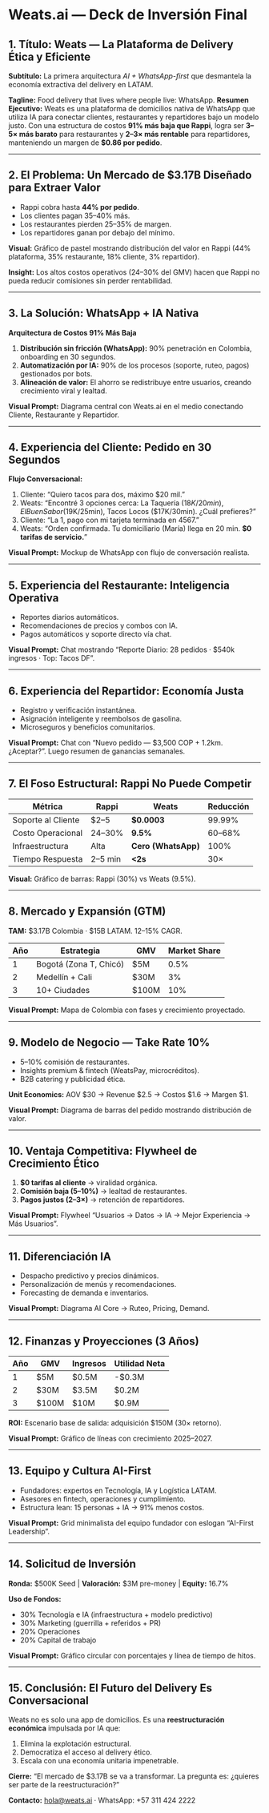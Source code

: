 # Weats.ai — Deck de Inversión Final

## 1. Título: Weats — La Plataforma de Delivery Ética y Eficiente
**Subtítulo:** La primera arquitectura *AI + WhatsApp-first* que desmantela la economía extractiva del delivery en LATAM.

**Tagline:** Food delivery that lives where people live: WhatsApp.
**Resumen Ejecutivo:**
Weats es una plataforma de domicilios nativa de WhatsApp que utiliza IA para conectar clientes, restaurantes y repartidores bajo un modelo justo. Con una estructura de costos **91% más baja que Rappi**, logra ser **3–5× más barato** para restaurantes y **2–3× más rentable** para repartidores, manteniendo un margen de **$0.86 por pedido**.

---

## 2. El Problema: Un Mercado de $3.17B Diseñado para Extraer Valor
- Rappi cobra hasta **44% por pedido**.
- Los clientes pagan 35–40% más.
- Los restaurantes pierden 25–35% de margen.
- Los repartidores ganan por debajo del mínimo.

**Visual:** Gráfico de pastel mostrando distribución del valor en Rappi (44% plataforma, 35% restaurante, 18% cliente, 3% repartidor).

**Insight:** Los altos costos operativos (24–30% del GMV) hacen que Rappi no pueda reducir comisiones sin perder rentabilidad.

---

## 3. La Solución: WhatsApp + IA Nativa
**Arquitectura de Costos 91% Más Baja**
1. **Distribución sin fricción (WhatsApp):** 90% penetración en Colombia, onboarding en 30 segundos.
2. **Automatización por IA:** 90% de los procesos (soporte, ruteo, pagos) gestionados por bots.
3. **Alineación de valor:** El ahorro se redistribuye entre usuarios, creando crecimiento viral y lealtad.

**Visual Prompt:** Diagrama central con Weats.ai en el medio conectando Cliente, Restaurante y Repartidor.

---

## 4. Experiencia del Cliente: Pedido en 30 Segundos
**Flujo Conversacional:**
1. Cliente: “Quiero tacos para dos, máximo $20 mil.”
2. Weats: “Encontré 3 opciones cerca: La Taquería ($18K/20min), El Buen Sabor ($19K/25min), Tacos Locos ($17K/30min). ¿Cuál prefieres?”
3. Cliente: “La 1, pago con mi tarjeta terminada en 4567.”
4. Weats: “Orden confirmada. Tu domiciliario (María) llega en 20 min. **$0 tarifas de servicio.**”

**Visual Prompt:** Mockup de WhatsApp con flujo de conversación realista.

---

## 5. Experiencia del Restaurante: Inteligencia Operativa
- Reportes diarios automáticos.
- Recomendaciones de precios y combos con IA.
- Pagos automáticos y soporte directo vía chat.

**Visual Prompt:** Chat mostrando “Reporte Diario: 28 pedidos · $540k ingresos · Top: Tacos DF”.

---

## 6. Experiencia del Repartidor: Economía Justa
- Registro y verificación instantánea.
- Asignación inteligente y reembolsos de gasolina.
- Microseguros y beneficios comunitarios.

**Visual Prompt:** Chat con “Nuevo pedido — $3,500 COP + 1.2km. ¿Aceptar?”. Luego resumen de ganancias semanales.

---

## 7. El Foso Estructural: Rappi No Puede Competir
| Métrica | Rappi | Weats | Reducción |
|----------|--------|--------|------------|
| Soporte al Cliente | $2–5 | **$0.0003** | 99.99% |
| Costo Operacional | 24–30% | **9.5%** | 60–68% |
| Infraestructura | Alta | **Cero (WhatsApp)** | 100% |
| Tiempo Respuesta | 2–5 min | **<2s** | 30× |

**Visual:** Gráfico de barras: Rappi (30%) vs Weats (9.5%).

---

## 8. Mercado y Expansión (GTM)
**TAM:** $3.17B Colombia · $15B LATAM. 12–15% CAGR.

| Año | Estrategia | GMV | Market Share |
|-----|-------------|-----|---------------|
| 1 | Bogotá (Zona T, Chicó) | $5M | 0.5% |
| 2 | Medellín + Cali | $30M | 3% |
| 3 | 10+ Ciudades | $100M | 10% |

**Visual Prompt:** Mapa de Colombia con fases y crecimiento proyectado.

---

## 9. Modelo de Negocio — Take Rate 10%
- 5–10% comisión de restaurantes.
- Insights premium & fintech (WeatsPay, microcréditos).
- B2B catering y publicidad ética.

**Unit Economics:** AOV $30 → Revenue $2.5 → Costos $1.6 → Margen $1.

**Visual Prompt:** Diagrama de barras del pedido mostrando distribución de valor.

---

## 10. Ventaja Competitiva: Flywheel de Crecimiento Ético
1. **$0 tarifas al cliente** → viralidad orgánica.
2. **Comisión baja (5–10%)** → lealtad de restaurantes.
3. **Pagos justos (2–3×)** → retención de repartidores.

**Visual Prompt:** Flywheel “Usuarios → Datos → IA → Mejor Experiencia → Más Usuarios”.

---

## 11. Diferenciación IA
- Despacho predictivo y precios dinámicos.
- Personalización de menús y recomendaciones.
- Forecasting de demanda e inventarios.

**Visual Prompt:** Diagrama AI Core → Ruteo, Pricing, Demand.

---

## 12. Finanzas y Proyecciones (3 Años)
| Año | GMV | Ingresos | Utilidad Neta |
|------|------|-----------|----------------|
| 1 | $5M | $0.5M | -$0.3M |
| 2 | $30M | $3.5M | $0.2M |
| 3 | $100M | $10M | $0.9M |

**ROI:** Escenario base de salida: adquisición $150M (30× retorno).

**Visual Prompt:** Gráfico de líneas con crecimiento 2025–2027.

---

## 13. Equipo y Cultura AI-First
- Fundadores: expertos en Tecnología, IA y Logística LATAM.
- Asesores en fintech, operaciones y cumplimiento.
- Estructura lean: 15 personas + IA → 91% menos costos.

**Visual Prompt:** Grid minimalista del equipo fundador con eslogan “AI-First Leadership”.

---

## 14. Solicitud de Inversión
**Ronda:** $500K Seed | **Valoración:** $3M pre-money | **Equity:** 16.7%

**Uso de Fondos:**
- 30% Tecnología e IA (infraestructura + modelo predictivo)
- 30% Marketing (guerrilla + referidos + PR)
- 20% Operaciones
- 20% Capital de trabajo

**Visual Prompt:** Gráfico circular con porcentajes y línea de tiempo de hitos.

---

## 15. Conclusión: El Futuro del Delivery Es Conversacional
Weats no es solo una app de domicilios. Es una **reestructuración económica** impulsada por IA que:
1. Elimina la explotación estructural.
2. Democratiza el acceso al delivery ético.
3. Escala con una economía unitaria impenetrable.

**Cierre:** “El mercado de $3.17B se va a transformar. La pregunta es: ¿quieres ser parte de la reestructuración?”

**Contacto:** hola@weats.ai  ·  WhatsApp: +57 311 424 2222
